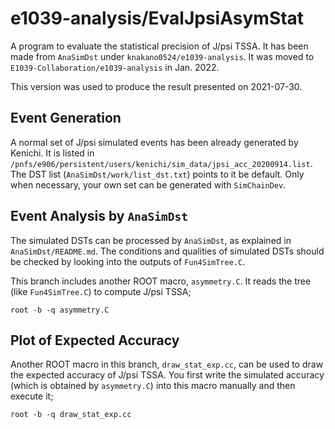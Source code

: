 # e1039-analysis/EvalJpsiAsymStat

A program to evaluate the statistical precision of J/psi TSSA.
It has been made from `AnaSimDst` under `knakano0524/e1039-analysis`.
It was moved to `E1039-Collaboration/e1039-analysis` in Jan. 2022.

This version was used to produce the result presented on 2021-07-30.


## Event Generation

A normal set of J/psi simulated events has been already generated by Kenichi.
It is listed in `/pnfs/e906/persistent/users/kenichi/sim_data/jpsi_acc_20200914.list`.
The DST list (`AnaSimDst/work/list_dst.txt`) points to it be default.
Only when necessary, your own set can be generated with `SimChainDev`.


## Event Analysis by `AnaSimDst`

The simulated DSTs can be processed by `AnaSimDst`, as explained in `AnaSimDst/README.md`.
The conditions and qualities of simulated DSTs should be checked by looking into the outputs of `Fun4SimTree.C`.

This branch includes another ROOT macro, `asymmetry.C`.
It reads the tree (like `Fun4SimTree.C`) to compute J/psi TSSA;
```
root -b -q asymmetry.C
```


## Plot of Expected Accuracy

Another ROOT macro in this branch, `draw_stat_exp.cc`, can be used to draw the expected accuracy of J/psi TSSA.
You first write the simulated accuracy (which is obtained by `asymmetry.C`) into this macro manually and then execute it;
```
root -b -q draw_stat_exp.cc
```

